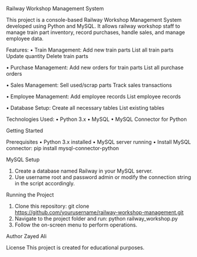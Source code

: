 Railway Workshop Management System

This project is a console-based Railway Workshop Management System developed using Python and MySQL. It allows railway workshop staff to manage train part inventory, record purchases, handle sales, and manage employee data.

Features:
•	Train Management:
  	Add new train parts
    List all train parts
  	Update quantity
  	Delete train parts

•	Purchase Management: 
  	Add new orders for train parts
  	List all purchase orders

•	Sales Management: 
  	Sell used/scrap parts 
  	Track sales transactions

•	Employee Management: 
  	Add employee records 
  	List employee records

•	Database Setup:
  	Create all necessary tables 
    List existing tables

Technologies Used:
•	Python 3.x
•	MySQL
•	MySQL Connector for Python

Getting Started

Prerequisites
•	Python 3.x installed
•	MySQL server running
•	Install MySQL connector:
pip install mysql-connector-python

MySQL Setup
1.	Create a database named Railway in your MySQL server.
2.	Use username root and password admin or modify the connection string in the script accordingly.

Running the Project
1.	Clone this repository:
git clone https://github.com/yourusername/railway-workshop-management.git
2.	Navigate to the project folder and run:
python railway_workshop.py
3.	Follow the on-screen menu to perform operations.



Author
Zayed Ali

License
This project is created for educational purposes.


